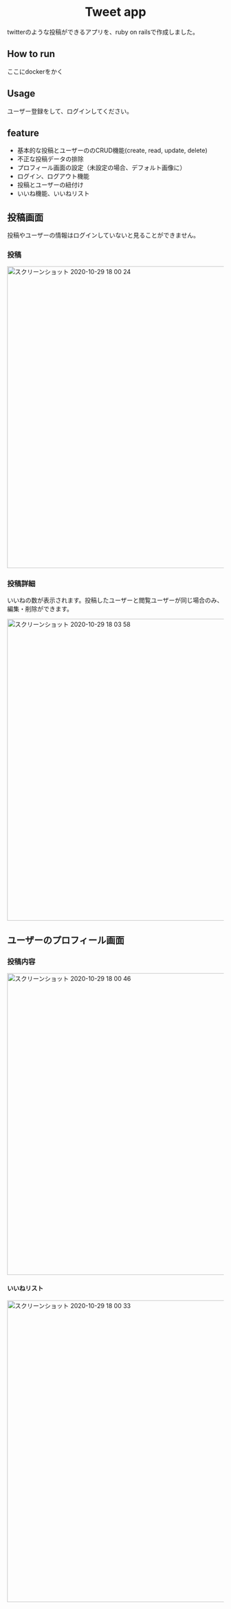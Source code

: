 <h1 align="center">Tweet app</h1>
twitterのような投稿ができるアプリを、ruby on railsで作成しました。

## How to run

ここにdockerをかく

## Usage

ユーザー登録をして、ログインしてください。

## feature

- 基本的な投稿とユーザーののCRUD機能(create, read, update, delete)
- 不正な投稿データの排除
- プロフィール画面の設定（未設定の場合、デフォルト画像に）
- ログイン、ログアウト機能
- 投稿とユーザーの紐付け
- いいね機能、いいねリスト


## 投稿画面

投稿やユーザーの情報はログインしていないと見ることができません。

### 投稿
<img width="701" alt="スクリーンショット 2020-10-29 18 00 24" src="https://user-images.githubusercontent.com/60100351/97547072-b4cc0300-1a10-11eb-8570-f18928cc1ce1.png">

### 投稿詳細

いいねの数が表示されます。投稿したユーザーと閲覧ユーザーが同じ場合のみ、編集・削除ができます。

<img width="701" alt="スクリーンショット 2020-10-29 18 03 58" src="https://user-images.githubusercontent.com/60100351/97547415-22782f00-1a11-11eb-86d5-31c040db1ee7.png">

## ユーザーのプロフィール画面

### 投稿内容

<img width="701" alt="スクリーンショット 2020-10-29 18 00 46" src="https://user-images.githubusercontent.com/60100351/97547222-e2b14780-1a10-11eb-9302-efc8d749aa4d.png">


#### いいねリスト
<img width="701" alt="スクリーンショット 2020-10-29 18 00 33" src="https://user-images.githubusercontent.com/60100351/97547160-cf9e7780-1a10-11eb-9355-ffdc895ee318.png">
